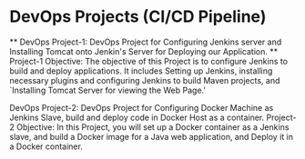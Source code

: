 DevOps Projects (CI/CD Pipeline)
===============
** DevOps Project-1: DevOps Project for Configuring Jenkins
server and Installing Tomcat onto Jenkin's Server for Deploying our
Application. **
Project-1 Objective: The objective of this Project is to configure Jenkins to build
and deploy applications. It includes Setting up Jenkins, installing necessary plugins
and configuring Jenkins to build Maven projects, and `Installing Tomcat Server for
viewing the Web Page.'


DevOps Project-2: DevOps Project for Configuring Docker
Machine as Jenkins Slave, build and deploy code in Docker Host as a
container.
Project-2 Objective: In this Project, you will set up a Docker container as a Jenkins
slave, and build a Docker image for a Java web application, and Deploy it in a Docker
container.
